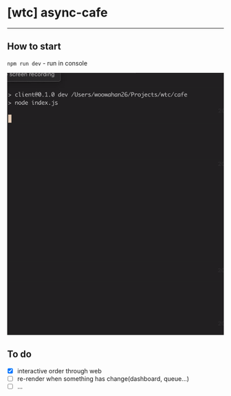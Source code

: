 # [wtc] async-cafe

---

## How to start

`npm run dev` - run in console

![run](./assets/async-cafe.gif)

## To do

- [X] interactive order through web
- [ ] re-render when something has change(dashboard, queue...)
- [ ] ...
